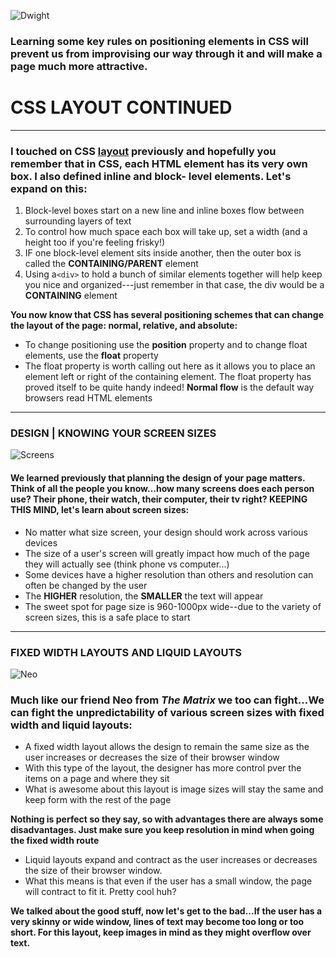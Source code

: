 
![Dwight](https://media.giphy.com/media/TpePHT1Kykld6/giphy.gif)

### Learning some key rules on positioning elements in CSS will prevent us from improvising our way through it and will make a page much more attractive.

# CSS LAYOUT CONTINUED 
-----------
### I touched on CSS [layout](https://rivad2.github.io/reading-notes/201/class-04.html) previously and hopefully you remember that in CSS, each HTML element has its very own box. I also defined inline and block- level elements. Let's expand on this:

  1. Block-level boxes start on a new line and inline boxes flow between surrounding layers of text
  1. To control how much space each box will take up, set a width (and a height too if you're feeling frisky!)
  3. IF one block-level element sits inside another, then the outer box is called the **CONTAINING/PARENT** element
  4. Using a`<div>` to hold a bunch  of similar elements together will help keep you nice and organized---just remember in that case, the div would be a **CONTAINING** element

  **You now know that CSS has several positioning schemes that can change the layout of the page: normal, relative, and absolute:**

  * To change positioning use the **position** property and to change float elements, use the **float** property
  * The float property is worth calling out here as it allows you to place an element left or right of the containing element. The float property has proved itself to be quite handy indeed!
   **Normal flow** is the default way browsers read HTML elements

  ---------------------------------- 

 ### DESIGN | KNOWING YOUR SCREEN SIZES


  ![Screens](https://media.giphy.com/media/3o85xnHXDgKM21daPm/giphy.gif)


  #### We learned previously that planning the design of your page matters. Think of all the people you know...how many screens does each person use? Their phone, their watch, their computer, their tv right? KEEPING THIS MIND, let's learn about screen sizes:

  * No matter what size screen, your design should work across various devices
  * The size of a user's screen will greatly impact how much of the page they will actually see (think phone vs computer...)
  * Some devices have a higher resolution than others and resolution can often be changed by the user 
  * The **HIGHER** resolution, the **SMALLER** the text will appear
  * The sweet spot for page size is 960-1000px wide--due to the variety of screen sizes, this is a safe place to start

  ---------------------

 ### FIXED WIDTH LAYOUTS AND LIQUID LAYOUTS


 ![Neo](https://media.giphy.com/media/rvsIuQkF1iL3G/giphy.gif)


### Much like our friend Neo from *The Matrix* we too can fight...We can fight the unpredictability of various screen sizes with fixed width and liquid layouts:

  * A fixed width layout allows the design to remain the same size as the user increases or decreases the size of their browser window
  * With this type of the layout, the designer has more control  pver the items on a page and where they sit
  * What is awesome about this layout is image sizes will stay the same and keep form with the rest of the page
  
  **Nothing is perfect so they say, so with advantages there are always some disadvantages. Just make sure you keep resolution in mind when going the fixed width route**

  * Liquid layouts expand and contract as the user increases or decreases the size of their browser window.
  * What this means is that even if the user has a small window, the page will contract to fit it. Pretty cool huh?
  
  **We talked about the good stuff, now let's get to the bad...If the user has a very skinny or wide window, lines of text may become too long or too short. For this layout, keep images in mind as they might overflow over text.**